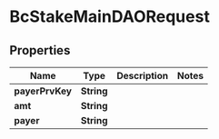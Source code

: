 
# BcStakeMainDAORequest

## Properties
Name | Type | Description | Notes
------------ | ------------- | ------------- | -------------
**payerPrvKey** | **String** |  | 
**amt** | **String** |  | 
**payer** | **String** |  | 




